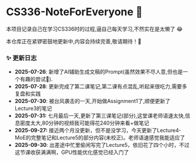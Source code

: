 # CS336-NoteForEveryone 🚀

本项目记录自己在学习CS336时的过程,逼自己每天学习,不然实在是太懒了 😂

本仓库正在紧锣密鼓地更新中,内容会持续完善,敬请期待！💪

### ✨ 更新日志

- **2025-07-26**: 新增了AI辅助生成文稿的Prompt(虽然效果不尽人意,但也是一个有趣的尝试🤪).
- **2025-07-28**: 更新完成了第二课笔记,第二课有点混乱,听起来很吃力,需要多复盘和实践
- **2025-07-30**: 被台风袭击的一天,开始做Assignment1了,顺便更新了Lecture3的笔记
- **2025-07-31:** 七月最后一天,更新了第三课笔记(部分),这堂课老师语速太快,信息密度太大,80分钟的视频我可能得花240分钟来看+做笔记
- **2025-09-27:** 接近两个月没更新，但不是没学习，今天更新了Lecture4-MoE的完整笔记和Lecture5的部分内容(未校正)。老师语速感觉我能适应了
- **2025-09-30**: 出差途中忙里偷闲写完了Lecture5，依旧花了四个小时，不过这节课收获满满啊，GPU性能优化感觉已经入门了
